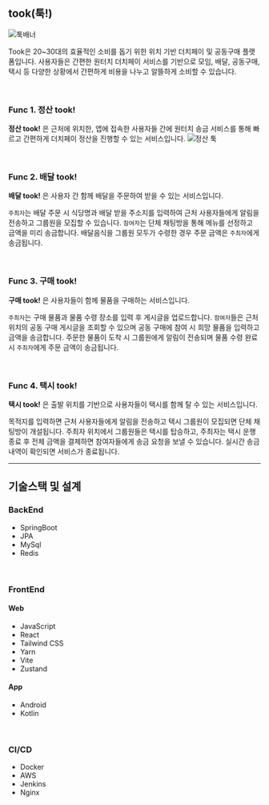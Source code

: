 ## took(툭!)

![툭배너](https://github.com/user-attachments/assets/5081480c-b4e2-4fb2-8e17-d569cb805bca)

Took은 20~30대의 효율적인 소비를 돕기 위한 위치 기반 더치페이 및 공동구매 플랫폼입니다. 
사용자들은 간편한 원터치 더치페이 서비스를 기반으로 모임, 배달, 공동구매, 택시 등 다양한 상황에서 간편하게 비용을 나누고 알뜰하게 소비할 수 있습니다. 

<br/>

### Func 1. 정산 took! 

**정산 took!** 은 근처에 위치한, 앱에 접속한 사용자들 간에 원터치 송금 서비스를 통해 빠르고 간편하게 더치페이 정산을 진행할 수 있는 서비스입니다. 
![정산 툭](/uploads/1bdeb7e47e16261509e5bfafeb773e65/image.png)

<br/>


### Func 2. 배달 took!

**배달 took!** 은 사용자 간 함께 배달을 주문하여 받을 수 있는 서비스입니다. 

`주최자`는 배달 주문 시 식당명과 배달 받을 주소지를 입력하여 근처 사용자들에게 알림을 전송하고 그룹원을 모집할 수 있습니다. `참여자`는 단체 채팅방을 통해 메뉴를 선정하고 금액을 미리 송금합니다. 배달음식을 그룹원 모두가 수령한 경우 주문 금액은 `주최자`에게 송금됩니다. 


<br/>


### Func 3. 구매 took!

**구매 took!** 은 사용자들이 함께 물품을 구매하는 서비스입니다. 

`주최자`는 구매 물품과 물품 수령 장소를 입력 후 게시글을 업로드합니다. `참여자`들은 근처 위치의 공동 구매 게시글을 조회할 수 있으며 공동 구매에 참여 시 희망 물품을 입력하고 금액을 송금합니다. 주문한 물품이 도착 시 그룹원에게 알림이 전송되며 물품 수령 완료 시 `주최자`에게 주문 금액이 송금됩니다. 


<br/>

### Func 4. 택시 took!

**택시 took!** 은 출발 위치를 기반으로 사용자들이 택시를 함께 탈 수 있는 서비스입니다. 

목적지를 입력하면 근처 사용자들에게 알림을 전송하고 택시 그룹원이 모집되면 단체 채팅방이 개설됩니다. 주최자 위치에서 그룹원들은 택시를 탑승하고, 주최자는 택시 운행 종료 후 전체 금액을 결제하면 참여자들에게 송금 요청을 보낼 수 있습니다. 실시간 송금 내역이 확인되면 서비스가 종료됩니다.



<hr/>


## 기술스택 및 설계

### BackEnd
- SpringBoot
- JPA
- MySql
- Redis

<br/>

### FrontEnd

#### Web
- JavaScript
- React
- Tailwind CSS
- Yarn
- Vite
- Zustand


#### App
- Android
- Kotlin

<br />

### CI/CD
- Docker
- AWS
- Jenkins
- Nginx
